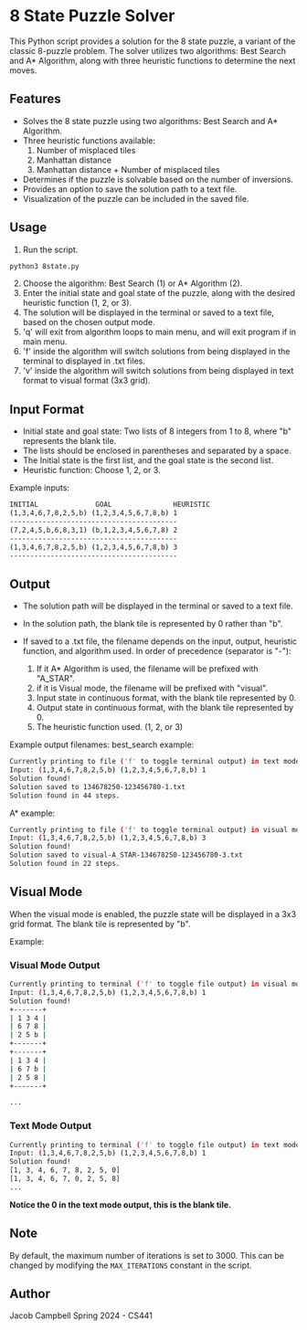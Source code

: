 # 8 State Puzzle Solver

This Python script provides a solution for the 8 state puzzle, a variant of the classic 8-puzzle problem. The solver utilizes two algorithms: Best Search and A\* Algorithm, along with three heuristic functions to determine the next moves.

## Features

- Solves the 8 state puzzle using two algorithms: Best Search and A\* Algorithm.
- Three heuristic functions available:
  1. Number of misplaced tiles
  2. Manhattan distance
  3. Manhattan distance + Number of misplaced tiles
- Determines if the puzzle is solvable based on the number of inversions.
- Provides an option to save the solution path to a text file.
- Visualization of the puzzle can be included in the saved file.

## Usage

1. Run the script.

```bash
python3 8state.py
```

2. Choose the algorithm: Best Search (1) or A\* Algorithm (2).
3. Enter the initial state and goal state of the puzzle, along with the desired heuristic function (1, 2, or 3).
4. The solution will be displayed in the terminal or saved to a text file, based on the chosen output mode.
5. 'q' will exit from algorithm loops to main menu, and will exit program if in main menu.
6. 'f' inside the algorithm will switch solutions from being displayed in the terminal to displayed in .txt files.
7. 'v' inside the algorithm will switch solutions from being displayed in text format to visual format (3x3 grid).

## Input Format

- Initial state and goal state: Two lists of 8 integers from 1 to 8, where "b" represents the blank tile.
- The lists should be enclosed in parentheses and separated by a space.
- The Initial state is the first list, and the goal state is the second list.
- Heuristic function: Choose 1, 2, or 3.

Example inputs:

```bash
INITIAL              GOAL               HEURISTIC
(1,3,4,6,7,8,2,5,b) (1,2,3,4,5,6,7,8,b) 1
-----------------------------------------
(7,2,4,5,b,6,8,3,1) (b,1,2,3,4,5,6,7,8) 2
-----------------------------------------
(1,3,4,6,7,8,2,5,b) (1,2,3,4,5,6,7,8,b) 3
-----------------------------------------
```

## Output

- The solution path will be displayed in the terminal or saved to a text file.
- In the solution path, the blank tile is represented by 0 rather than "b".
- If saved to a .txt file, the filename depends on the input, output, heuristic function, and algorithm used. In order of precedence (separator is "\-"):

  1. If it A\* Algorithm is used, the filename will be prefixed with "A_STAR".
  2. if it is Visual mode, the filename will be prefixed with "visual".
  3. Input state in continuous format, with the blank tile represented by 0.
  4. Output state in continuous format, with the blank tile represented by 0.
  5. The heuristic function used. (1, 2, or 3)

Example output filenames:
best_search example:

```bash
Currently printing to file ('f' to toggle terminal output) in text mode ('v' to toggle visual mode)
Input: (1,3,4,6,7,8,2,5,b) (1,2,3,4,5,6,7,8,b) 1
Solution found!
Solution saved to 134678250-123456780-1.txt
Solution found in 44 steps.
```

A\* example:

```bash
Currently printing to file ('f' to toggle terminal output) in visual mode ('v' to toggle visual mode)
Input: (1,3,4,6,7,8,2,5,b) (1,2,3,4,5,6,7,8,b) 3
Solution found!
Solution saved to visual-A_STAR-134678250-123456780-3.txt
Solution found in 22 steps.
```

## Visual Mode

When the visual mode is enabled, the puzzle state will be displayed in a 3x3 grid format. The blank tile is represented by "b".

Example:

### Visual Mode Output

```bash
Currently printing to terminal ('f' to toggle file output) in visual mode ('v' to toggle visual mode)
Input: (1,3,4,6,7,8,2,5,b) (1,2,3,4,5,6,7,8,b) 1
Solution found!
+-------+
| 1 3 4 |
| 6 7 8 |
| 2 5 b |
+-------+
+-------+
| 1 3 4 |
| 6 7 b |
| 2 5 8 |
+-------+

...
```

### Text Mode Output

```bash
Currently printing to terminal ('f' to toggle file output) in text mode ('v' to toggle visual mode)
Input: (1,3,4,6,7,8,2,5,b) (1,2,3,4,5,6,7,8,b) 1
Solution found!
[1, 3, 4, 6, 7, 8, 2, 5, 0]
[1, 3, 4, 6, 7, 0, 2, 5, 8]
...
```

**Notice the 0 in the text mode output, this is the blank tile.**

## Note

By default, the maximum number of iterations is set to 3000. This can be changed by modifying the `MAX_ITERATIONS` constant in the script.

## Author

Jacob Campbell
Spring 2024 - CS441
